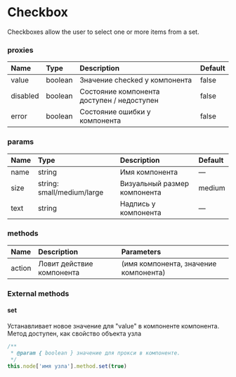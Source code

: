 # Checkbox
Checkboxes allow the user to select one or more items from a set.

### proxies

|Name|Type|Description|Default|
|:-|:-|:-|:-|
|value|boolean|Значение checked у компонента|false|
|disabled|boolean|Состояние компонента доступен / недоступен|false|
|error|boolean|Состояние ошибки у компонента|false|

### params

|Name|Type|Description|Default|
|:-|:-|:-|:-|
|name|string|Имя компонента|—|
|size|string: small/medium/large|Визуальный размер компонента|medium|
|text|string|Надпись у компонента|—|

### methods

|Name|Description|Parameters|
|:-|:-|:-|
|action|Ловит действие компонента| (имя компонента, значение компонента)

### External methods

#### set

Устанавливает новое значение для "value" в компоненте компонента. Метод доступен, как свойство объекта узла

```js
/**
 * @param { boolean } значение для прокси в компоненте.
 */
this.node['имя узла'].method.set(true)
```
